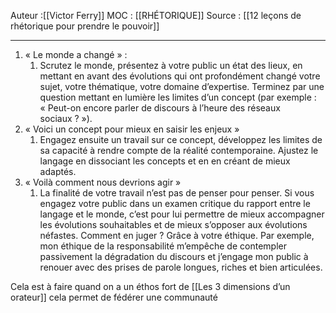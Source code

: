Auteur :[[Victor Ferry]]
MOC : [[RHÉTORIQUE]]
Source : [[12 leçons de rhétorique pour prendre le pouvoir]]
***
1. « Le monde a changé » :
	1. Scrutez le monde, présentez à votre public un état des lieux, en mettant en avant des évolutions qui ont profondément changé votre sujet, votre thématique, votre domaine d’expertise. Terminez par une question mettant en lumière les limites d’un concept (par exemple : « Peut-on encore parler de discours à l’heure des réseaux sociaux ? »).
2. « Voici un concept pour mieux en saisir les enjeux »
	1. Engagez ensuite un travail sur ce concept, développez les limites de sa capacité à rendre compte de la réalité contemporaine. Ajustez le langage en dissociant les concepts et en en créant de mieux adaptés.
3. « Voilà comment nous devrions agir »
	1. La finalité de votre travail n’est pas de penser pour penser. Si vous engagez votre public dans un examen critique du rapport entre le langage et le monde, c’est pour lui permettre de mieux accompagner les évolutions souhaitables et de mieux s’opposer aux évolutions néfastes. Comment en juger ? Grâce à votre éthique. Par exemple, mon éthique de la responsabilité m’empêche de contempler passivement la dégradation du discours et j’engage mon public à renouer avec des prises de parole longues, riches et bien articulées.

Cela est à faire quand on a un éthos fort de [[Les 3 dimensions d’un orateur]] 
cela permet de fédérer une communauté 